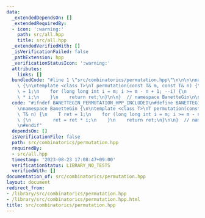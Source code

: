 ```yaml
---
data:
  _extendedDependsOn: []
  _extendedRequiredBy:
  - icon: ':warning:'
    path: src/all.hpp
    title: src/all.hpp
  _extendedVerifiedWith: []
  _isVerificationFailed: false
  _pathExtension: hpp
  _verificationStatusIcon: ':warning:'
  attributes:
    links: []
  bundledCode: "#line 1 \"src/combinatorics/permutation.hpp\"\n\n\n\nnamespace BanetteGin\
    \ {\n\ntemplate <class T>\nT permutation(const T& m, const T& n) {\n    T ret\
    \ = 1;\n    for (long long int i = m; i >= m - n + 1; --i) {\n        ret = ret\
    \ * i;\n    }\n    return ret;\n}\n\n}  // namespace BanetteGin\n\n\n"
  code: "#ifndef BANETTEGIN_PERMUTATION_HPP_INCLUDED\n#define BANETTEGIN_PERMUTATION_HPP_INCLUDED\n\
    \nnamespace BanetteGin {\n\ntemplate <class T>\nT permutation(const T& m, const\
    \ T& n) {\n    T ret = 1;\n    for (long long int i = m; i >= m - n + 1; --i)\
    \ {\n        ret = ret * i;\n    }\n    return ret;\n}\n\n}  // namespace BanetteGin\n\
    \n#endif"
  dependsOn: []
  isVerificationFile: false
  path: src/combinatorics/permutation.hpp
  requiredBy:
  - src/all.hpp
  timestamp: '2023-08-23 17:08:47+09:00'
  verificationStatus: LIBRARY_NO_TESTS
  verifiedWith: []
documentation_of: src/combinatorics/permutation.hpp
layout: document
redirect_from:
- /library/src/combinatorics/permutation.hpp
- /library/src/combinatorics/permutation.hpp.html
title: src/combinatorics/permutation.hpp
---
```

